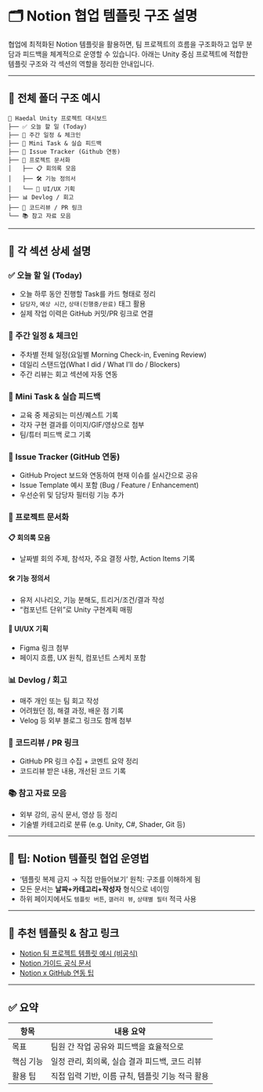 
# 🗂️ Notion 협업 템플릿 구조 설명

협업에 최적화된 Notion 템플릿을 활용하면, 팀 프로젝트의 흐름을 구조화하고 업무 분담과 피드백을 체계적으로 운영할 수 있습니다. 아래는 Unity 중심 프로젝트에 적합한 템플릿 구조와 각 섹션의 역할을 정리한 안내입니다.

---

## 🧭 전체 폴더 구조 예시

```
📁 Haedal Unity 프로젝트 대시보드
├── ✅ 오늘 할 일 (Today)
├── 📆 주간 일정 & 체크인
├── 🧪 Mini Task & 실습 피드백
├── 🚧 Issue Tracker (Github 연동)
├── 📂 프로젝트 문서화
│   ├── 📋 회의록 모음
│   ├── 🛠 기능 정의서
│   └── 💬 UI/UX 기획
├── 📊 Devlog / 회고
├── 📌 코드리뷰 / PR 링크
└── 📚 참고 자료 모음
```

---

## 📌 각 섹션 상세 설명

### ✅ 오늘 할 일 (Today)

- 오늘 하루 동안 진행할 Task를 카드 형태로 정리
- `담당자`, `예상 시간`, `상태(진행중/완료)` 태그 활용
- 실제 작업 이력은 GitHub 커밋/PR 링크로 연결

### 📆 주간 일정 & 체크인

- 주차별 전체 일정(요일별 Morning Check-in, Evening Review)
- 데일리 스탠드업(What I did / What I’ll do / Blockers)
- 주간 리뷰는 회고 섹션에 자동 연동

### 🧪 Mini Task & 실습 피드백

- 교육 중 제공되는 미션/퀘스트 기록
- 각자 구현 결과를 이미지/GIF/영상으로 첨부
- 팀/튜터 피드백 로그 기록

### 🚧 Issue Tracker (GitHub 연동)

- GitHub Project 보드와 연동하여 현재 이슈를 실시간으로 공유
- Issue Template 예시 포함 (Bug / Feature / Enhancement)
- 우선순위 및 담당자 필터링 기능 추가

### 📂 프로젝트 문서화

#### 📋 회의록 모음
- 날짜별 회의 주제, 참석자, 주요 결정 사항, Action Items 기록

#### 🛠 기능 정의서
- 유저 시나리오, 기능 분해도, 트리거/조건/결과 작성
- “컴포넌트 단위”로 Unity 구현계획 매핑

#### 💬 UI/UX 기획
- Figma 링크 첨부
- 페이지 흐름, UX 원칙, 컴포넌트 스케치 포함

### 📊 Devlog / 회고

- 매주 개인 또는 팀 회고 작성
- 어려웠던 점, 해결 과정, 배운 점 기록
- Velog 등 외부 블로그 링크도 함께 첨부

### 📌 코드리뷰 / PR 링크

- GitHub PR 링크 수집 + 코멘트 요약 정리
- 코드리뷰 받은 내용, 개선된 코드 기록

### 📚 참고 자료 모음

- 외부 강의, 공식 문서, 영상 등 정리
- 기술별 카테고리로 분류 (e.g. Unity, C#, Shader, Git 등)

---

## 🧠 팁: Notion 템플릿 협업 운영법

- ‘템플릿 복제 금지 → 직접 만들어보기’ 원칙: 구조를 이해하게 됨
- 모든 문서는 **날짜+카테고리+작성자** 형식으로 네이밍
- 하위 페이지에서도 `템플릿 버튼`, `갤러리 뷰`, `상태별 필터` 적극 사용

---

## 🔗 추천 템플릿 & 참고 링크

- [Notion 팀 프로젝트 템플릿 예시 (비공식)](https://www.notion.so/Team-Project-Template-Example)
- [Notion 가이드 공식 문서](https://www.notion.so/help)
- [Notion x GitHub 연동 팁](https://zapier.com/blog/automate-github-and-notion)

---

## ✅ 요약

| 항목                      | 내용 요약 |
|-------------------------|----------|
| 목표                     | 팀원 간 작업 공유와 피드백을 효율적으로 |
| 핵심 기능                | 일정 관리, 회의록, 실습 결과 피드백, 코드 리뷰 |
| 활용 팁                  | 직접 입력 기반, 이름 규칙, 템플릿 기능 적극 활용 |
